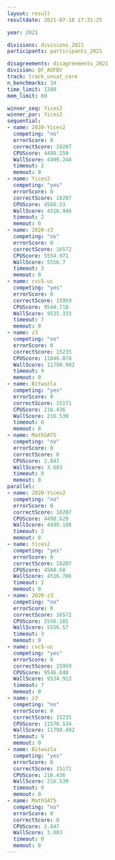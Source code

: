 ```yaml
---
layout: result
resultdate: 2021-07-18 17:31:25

year: 2021

divisions: divisions_2021
participants: participants_2021

disagreements: disagreements_2021
division: QF_AUFBV
track: track_unsat_core
n_benchmarks: 34
time_limit: 1200
mem_limit: 60

winner_seq: Yices2
winner_par: Yices2
sequential:
- name: 2020-Yices2
  competing: "no"
  errorScore: 0
  correctScore: 18287
  CPUScore: 4498.159
  WallScore: 4499.248
  timeout: 2
  memout: 0
- name: Yices2
  competing: "yes"
  errorScore: 0
  correctScore: 18287
  CPUScore: 4560.53
  WallScore: 4516.946
  timeout: 2
  memout: 0
- name: 2020-z3
  competing: "no"
  errorScore: 0
  correctScore: 16572
  CPUScore: 5554.971
  WallScore: 5556.7
  timeout: 3
  memout: 0
- name: cvc5-uc
  competing: "yes"
  errorScore: 0
  correctScore: 15959
  CPUScore: 9544.718
  WallScore: 9535.333
  timeout: 7
  memout: 0
- name: z3
  competing: "no"
  errorScore: 0
  correctScore: 15235
  CPUScore: 11046.874
  WallScore: 11790.902
  timeout: 9
  memout: 0
- name: Bitwuzla
  competing: "yes"
  errorScore: 0
  correctScore: 15171
  CPUScore: 216.436
  WallScore: 216.539
  timeout: 0
  memout: 0
- name: MathSAT5
  competing: "no"
  errorScore: 0
  correctScore: 0
  CPUScore: 2.847
  WallScore: 3.083
  timeout: 0
  memout: 0
parallel:
- name: 2020-Yices2
  competing: "no"
  errorScore: 0
  correctScore: 18287
  CPUScore: 4498.629
  WallScore: 4499.198
  timeout: 2
  memout: 0
- name: Yices2
  competing: "yes"
  errorScore: 0
  correctScore: 18287
  CPUScore: 4560.68
  WallScore: 4516.786
  timeout: 2
  memout: 0
- name: 2020-z3
  competing: "no"
  errorScore: 0
  correctScore: 16572
  CPUScore: 5556.101
  WallScore: 5556.57
  timeout: 3
  memout: 0
- name: cvc5-uc
  competing: "yes"
  errorScore: 0
  correctScore: 15959
  CPUScore: 9546.848
  WallScore: 9534.913
  timeout: 7
  memout: 0
- name: z3
  competing: "no"
  errorScore: 0
  correctScore: 15235
  CPUScore: 11570.534
  WallScore: 11790.402
  timeout: 9
  memout: 0
- name: Bitwuzla
  competing: "yes"
  errorScore: 0
  correctScore: 15171
  CPUScore: 216.436
  WallScore: 216.539
  timeout: 0
  memout: 0
- name: MathSAT5
  competing: "no"
  errorScore: 0
  correctScore: 0
  CPUScore: 2.847
  WallScore: 3.083
  timeout: 0
  memout: 0
---
```

